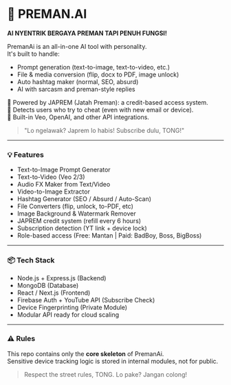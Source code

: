 # 🧢 PREMAN.AI
**AI NYENTRIK BERGAYA PREMAN TAPI PENUH FUNGSI!**

PremanAi is an all-in-one AI tool with personality.  
It's built to handle:
- Prompt generation (text-to-image, text-to-video, etc.)
- File & media conversion (flip, docx to PDF, image unlock)
- Auto hashtag maker (normal, SEO, absurd)
- AI with sarcasm and preman-style replies

👊 Powered by JAPREM (Jatah Preman): a credit-based access system.  
🧠 Detects users who try to cheat (even with new email or device).  
🎥 Built-in Veo, OpenAI, and other API integrations.

> "Lo ngelawak? Japrem lo habis! Subscribe dulu, TONG!"

---

### 💡 Features
- Text-to-Image Prompt Generator
- Text-to-Video (Veo 2/3)
- Audio FX Maker from Text/Video
- Video-to-Image Extractor
- Hashtag Generator (SEO / Absurd / Auto-Scan)
- File Converters (flip, unlock, to-PDF, etc)
- Image Background & Watermark Remover
- JAPREM credit system (refill every 6 hours)
- Subscription detection (YT link + device lock)
- Role-based access (Free: Mantan | Paid: BadBoy, Boss, BigBoss)

---

### 📦 Tech Stack
- Node.js + Express.js (Backend)
- MongoDB (Database)
- React / Next.js (Frontend)
- Firebase Auth + YouTube API (Subscribe Check)
- Device Fingerprinting (Private Module)
- Modular API ready for cloud scaling

---

### ⚠️ Rules
This repo contains only the **core skeleton** of PremanAi.  
Sensitive device tracking logic is stored in internal modules, not for public.

> Respect the street rules, TONG. Lo pake? Jangan colong!

